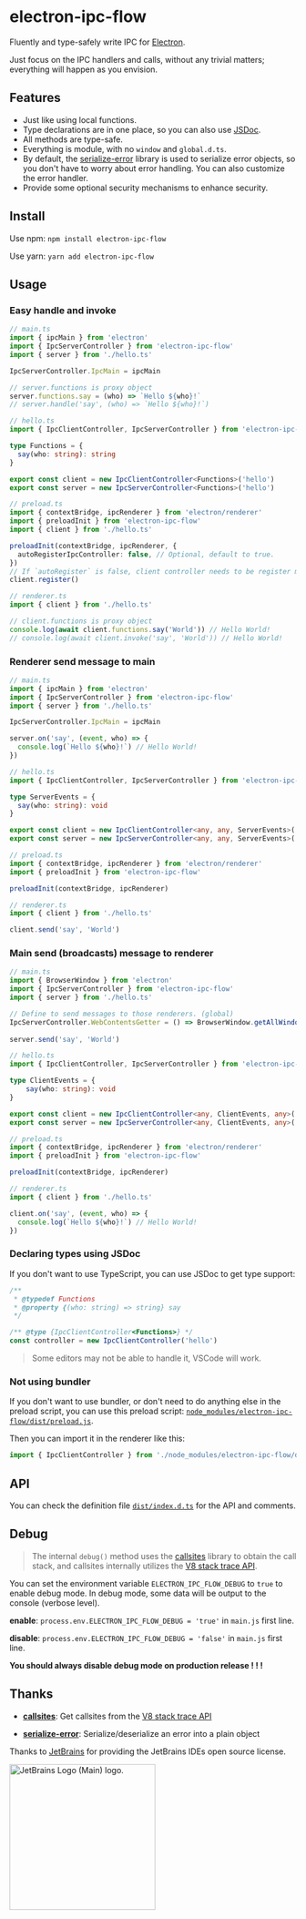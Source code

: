 # electron-ipc-flow

Fluently and type-safely write IPC for [Electron](https://www.electronjs.org/).

Just focus on the IPC handlers and calls, without any trivial matters; everything will happen as you envision.

## Features

* Just like using local functions.
* Type declarations are in one place, so you can also use [JSDoc](https://jsdoc.app/).
* All methods are type-safe.
* Everything is module, with no `window` and `global.d.ts`.
* By default, the [serialize-error](https://www.npmjs.com/package/serialize-error) library is used to serialize error objects, so you don't have to worry about error handling. You can also customize the error handler.
* Provide some optional security mechanisms to enhance security.

## Install

Use npm: `npm install electron-ipc-flow`

Use yarn: `yarn add electron-ipc-flow`

## Usage

### Easy handle and invoke

```typescript
// main.ts
import { ipcMain } from 'electron'
import { IpcServerController } from 'electron-ipc-flow'
import { server } from './hello.ts'

IpcServerController.IpcMain = ipcMain

// server.functions is proxy object
server.functions.say = (who) => `Hello ${who}!`
// server.handle('say', (who) => `Hello ${who}!`)

// hello.ts
import { IpcClientController, IpcServerController } from 'electron-ipc-flow'

type Functions = {
  say(who: string): string
}

export const client = new IpcClientController<Functions>('hello')
export const server = new IpcServerController<Functions>('hello')

// preload.ts
import { contextBridge, ipcRenderer } from 'electron/renderer'
import { preloadInit } from 'electron-ipc-flow'
import { client } from './hello.ts'

preloadInit(contextBridge, ipcRenderer, {
  autoRegisterIpcController: false, // Optional, default to true.
})
// If `autoRegister` is false, client controller needs to be register manually.
client.register()

// renderer.ts
import { client } from './hello.ts'

// client.functions is proxy object
console.log(await client.functions.say('World')) // Hello World!
// console.log(await client.invoke('say', 'World')) // Hello World!
```

### Renderer send message to main

```typescript
// main.ts
import { ipcMain } from 'electron'
import { IpcServerController } from 'electron-ipc-flow'
import { server } from './hello.ts'

IpcServerController.IpcMain = ipcMain

server.on('say', (event, who) => {
  console.log(`Hello ${who}!`) // Hello World!
})

// hello.ts
import { IpcClientController, IpcServerController } from 'electron-ipc-flow'

type ServerEvents = {
  say(who: string): void
}

export const client = new IpcClientController<any, any, ServerEvents>('hello')
export const server = new IpcServerController<any, any, ServerEvents>('hello')

// preload.ts
import { contextBridge, ipcRenderer } from 'electron/renderer'
import { preloadInit } from 'electron-ipc-flow'

preloadInit(contextBridge, ipcRenderer)

// renderer.ts
import { client } from './hello.ts'

client.send('say', 'World')
```

### Main send (broadcasts) message to renderer

```typescript
// main.ts
import { BrowserWindow } from 'electron'
import { IpcServerController } from 'electron-ipc-flow'
import { server } from './hello.ts'

// Define to send messages to those renderers. (global)
IpcServerController.WebContentsGetter = () => BrowserWindow.getAllWindows().map((win) => win.webContents)
 
server.send('say', 'World')

// hello.ts
import { IpcClientController, IpcServerController } from 'electron-ipc-flow'

type ClientEvents = {
    say(who: string): void
}

export const client = new IpcClientController<any, ClientEvents, any>('hello')
export const server = new IpcServerController<any, ClientEvents, any>('hello')

// preload.ts
import { contextBridge, ipcRenderer } from 'electron/renderer'
import { preloadInit } from 'electron-ipc-flow'

preloadInit(contextBridge, ipcRenderer)

// renderer.ts
import { client } from './hello.ts'

client.on('say', (event, who) => {
  console.log(`Hello ${who}!`) // Hello World!
})
```

### Declaring types using JSDoc

If you don't want to use TypeScript, you can use JSDoc to get type support:

```javascript
/**
 * @typedef Functions
 * @property {(who: string) => string} say
 */

/** @type {IpcClientController<Functions>} */
const controller = new IpcClientController('hello')
```

> Some editors may not be able to handle it, VSCode will work.

### Not using bundler

If you don't want to use bundler, or don't need to do anything else in the preload script, you can use this preload script: [`node_modules/electron-ipc-flow/dist/preload.js`](https://unpkg.com/electron-ipc-flow/dist/preload.js).

Then you can import it in the renderer like this:
```javascript
import { IpcClientController } from './node_modules/electron-ipc-flow/dist/index.mjs'
```

## API

You can check the definition file [`dist/index.d.ts`](https://unpkg.com/electron-ipc-flow/dist/index.d.ts) for the API and comments.

## Debug

> The internal `debug()` method uses the [callsites](https://www.npmjs.com/package/callsites) library to obtain the call stack, and callsites internally utilizes the [V8 stack trace API](https://v8.dev/docs/stack-trace-api).

You can set the environment variable `ELECTRON_IPC_FLOW_DEBUG` to `true` to enable debug mode. In debug mode, some data will be output to the console (verbose level).

**enable**: `process.env.ELECTRON_IPC_FLOW_DEBUG = 'true'` in `main.js` first line.

**disable**: `process.env.ELECTRON_IPC_FLOW_DEBUG = 'false'` in `main.js` first line.

**You should always disable debug mode on production release ! ! !**

## Thanks

* [**callsites**](https://www.npmjs.com/package/callsites): Get callsites from the [V8 stack trace API](https://v8.dev/docs/stack-trace-api)
  
* [**serialize-error**](https://www.npmjs.com/package/serialize-error): Serialize/deserialize an error into a plain object

Thanks to [JetBrains](https://jb.gg/OpenSourceSupport) for providing the JetBrains IDEs open source license.

<a href="https://jb.gg/OpenSourceSupport"><img src="https://resources.jetbrains.com/storage/products/company/brand/logos/jb_beam.png" alt="JetBrains Logo (Main) logo." width="256px" height="256px"></a>
